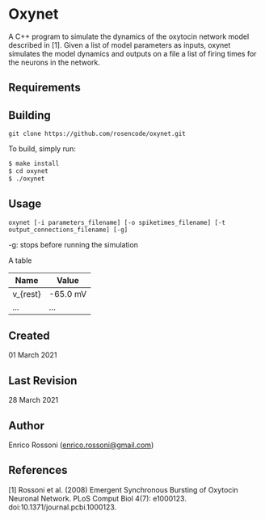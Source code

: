 # Oxynet

A C++ program to simulate the dynamics of the oxytocin network model described in [1]. Given a list of model parameters as inputs, oxynet simulates the model dynamics and outputs on a file a list of firing times for the neurons in the network.


## Requirements

## Building


`git clone https://github.com/rosencode/oxynet.git`

To build, simply run:

```bash
$ make install
$ cd oxynet
$ ./oxynet 
```


## Usage

`oxynet [-i parameters_filename] [-o spiketimes_filename] [-t output_connections_filename] [-g]`

-g: stops before running the simulation


A table

Name | Value
------------ | -------------
v_{rest} | -65.0 mV
... | ...

## Created 
01 March 2021

## Last Revision 
28 March 2021

## Author
Enrico Rossoni (enrico.rossoni@gmail.com)

## References 
[1] Rossoni et al. (2008) Emergent Synchronous Bursting of Oxytocin Neuronal Network. PLoS Comput Biol 4(7): e1000123. doi:10.1371/journal.pcbi.1000123.
